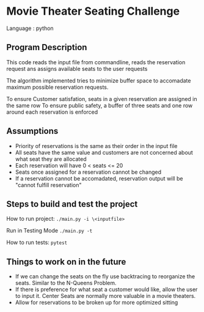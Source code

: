 # Movie Theater Seating Challenge
Language : python


## Program Description
This code reads the input file from commandline, reads the reservation request ans assigns available seats to the user requests

The algorithm implemented tries to minimize buffer space to accomadate maximum possible reservation requests.

To ensure Customer satisfation, seats in a given reservation are assigned in the same row
To ensure public safety, a buffer of three seats and one row around each reservation is enforced



## Assumptions 
* Priority of reservations is the same as their order in the input file
* All seats have the same value and customers are not concerned about what seat they are allocated
* Each reservation will have 0 < seats <= 20
* Seats once assigned for a reservation cannot be changed
* If a reservation cannot be accomadated, reservation output will be "cannot fulfill reservation"


## Steps to build and test the project
How to run project:
`./main.py -i \<inputfile> `

Run in Testing Mode
`./main.py -t`

How to run tests:
`pytest`


## Things to work on in the future
* If we can change the seats on the fly use backtracing to reorganize the seats. Similar to the N-Queens Problem.
* If there is preference for what seat a customer would like, allow the user to input it. Center Seats are normally more valuable in a movie theaters.
* Allow for reservations to be broken up for more optimized sitting